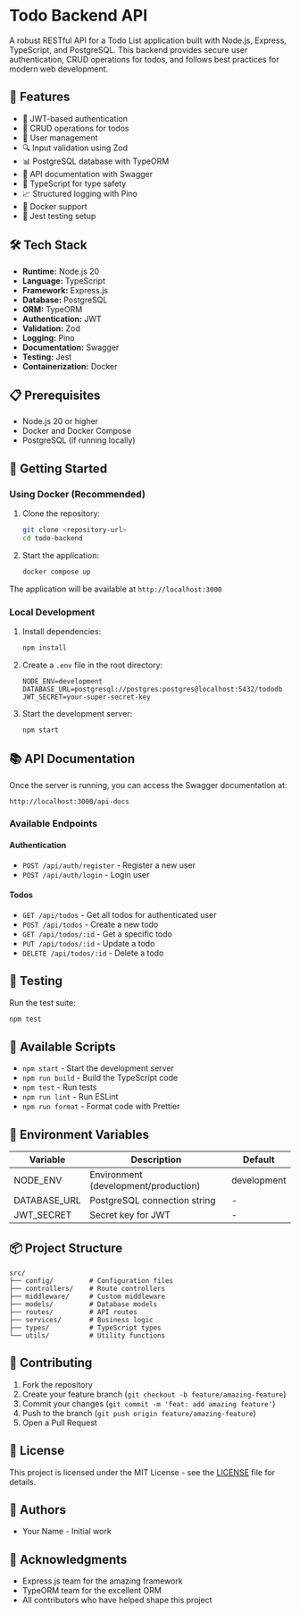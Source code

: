 # Todo Backend API

A robust RESTful API for a Todo List application built with Node.js, Express, TypeScript, and PostgreSQL. This backend provides secure user authentication, CRUD operations for todos, and follows best practices for modern web development.

## 🚀 Features

- 🔐 JWT-based authentication
- 📝 CRUD operations for todos
- 👤 User management
- 🔍 Input validation using Zod
- 📊 PostgreSQL database with TypeORM
- 📝 API documentation with Swagger
- 🎯 TypeScript for type safety
- 📈 Structured logging with Pino
- 🐳 Docker support
- 🧪 Jest testing setup

## 🛠️ Tech Stack

- **Runtime:** Node.js 20
- **Language:** TypeScript
- **Framework:** Express.js
- **Database:** PostgreSQL
- **ORM:** TypeORM
- **Authentication:** JWT
- **Validation:** Zod
- **Logging:** Pino
- **Documentation:** Swagger
- **Testing:** Jest
- **Containerization:** Docker

## 📋 Prerequisites

- Node.js 20 or higher
- Docker and Docker Compose
- PostgreSQL (if running locally)

## 🚀 Getting Started

### Using Docker (Recommended)

1. Clone the repository:
   ```bash
   git clone <repository-url>
   cd todo-backend
   ```

2. Start the application:
   ```bash
   docker compose up
   ```

The application will be available at `http://localhost:3000`

### Local Development

1. Install dependencies:
   ```bash
   npm install
   ```

2. Create a `.env` file in the root directory:
   ```env
   NODE_ENV=development
   DATABASE_URL=postgresql://postgres:postgres@localhost:5432/tododb
   JWT_SECRET=your-super-secret-key
   ```

3. Start the development server:
   ```bash
   npm start
   ```

## 📚 API Documentation

Once the server is running, you can access the Swagger documentation at:
```
http://localhost:3000/api-docs
```

### Available Endpoints

#### Authentication
- `POST /api/auth/register` - Register a new user
- `POST /api/auth/login` - Login user

#### Todos
- `GET /api/todos` - Get all todos for authenticated user
- `POST /api/todos` - Create a new todo
- `GET /api/todos/:id` - Get a specific todo
- `PUT /api/todos/:id` - Update a todo
- `DELETE /api/todos/:id` - Delete a todo

## 🧪 Testing

Run the test suite:
```bash
npm test
```

## 📝 Available Scripts

- `npm start` - Start the development server
- `npm run build` - Build the TypeScript code
- `npm test` - Run tests
- `npm run lint` - Run ESLint
- `npm run format` - Format code with Prettier

## 🔧 Environment Variables

| Variable | Description | Default |
|----------|-------------|---------|
| NODE_ENV | Environment (development/production) | development |
| DATABASE_URL | PostgreSQL connection string | - |
| JWT_SECRET | Secret key for JWT | - |

## 📦 Project Structure

```
src/
├── config/         # Configuration files
├── controllers/    # Route controllers
├── middleware/     # Custom middleware
├── models/         # Database models
├── routes/         # API routes
├── services/       # Business logic
├── types/          # TypeScript types
└── utils/          # Utility functions
```

## 🤝 Contributing

1. Fork the repository
2. Create your feature branch (`git checkout -b feature/amazing-feature`)
3. Commit your changes (`git commit -m 'feat: add amazing feature'`)
4. Push to the branch (`git push origin feature/amazing-feature`)
5. Open a Pull Request

## 📄 License

This project is licensed under the MIT License - see the [LICENSE](LICENSE) file for details.

## 👥 Authors

- Your Name - Initial work

## 🙏 Acknowledgments

- Express.js team for the amazing framework
- TypeORM team for the excellent ORM
- All contributors who have helped shape this project 